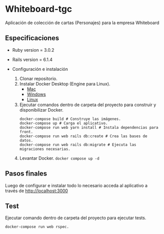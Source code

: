 # Whiteboard-tgc

Aplicación de colección de cartas (Personajes) para la empresa Whiteboard

## Especificaciones

* Ruby version
    = 3.0.2

* Rails version
    = 6.1.4

* Configuración e instalación
    1. Clonar repositorio.
    2. Instalar Docker Desktop (Engine para Linux).
        - [Mac](https://docs.docker.com/desktop/mac/install/)
        - [Windows](https://docs.docker.com/desktop/windows/install/)
        - [Linux](https://docs.docker.com/engine/install/)
    3. Ejecutar comandos dentro de carpeta del proyecto para construir y disponibilizar Docker. 
        ```
        docker-compose build # Construye las imágenes.
        docker-compose up # Carga el aplicativo.
        docker-compose run web yarn install # Instala dependencias para front.
        docker-compose run web rails db:create # Crea las bases de datos.
        docker-compose run web rails db:migrate # Ejecuta las migraciones necesarias.
        ```
    5. Levantar Docker. `docker compose up -d`

## Pasos finales

Luego de configurar e instalar todo lo necesario acceda al aplicativo a través de [http://localhost:3000](http://localhost:3000)

## Test

Ejecutar comando dentro de carpeta del proyecto para ejecutar tests. 
```
docker-compose run web rspec.
```
